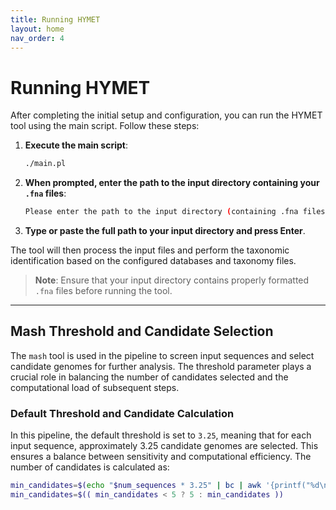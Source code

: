 ```yaml
---
title: Running HYMET
layout: home
nav_order: 4
---
```


# Running HYMET

After completing the initial setup and configuration, you can run the HYMET tool using the main script. Follow these steps:

1. **Execute the main script**:

    ```bash
    ./main.pl
    ```

2. **When prompted, enter the path to the input directory containing your `.fna` files**:

    ```bash
    Please enter the path to the input directory (containing .fna files): 
    ```

3. **Type or paste the full path to your input directory and press Enter**.

The tool will then process the input files and perform the taxonomic identification based on the configured databases and taxonomy files.

> **Note**: Ensure that your input directory contains properly formatted `.fna` files before running the tool.

---

## Mash Threshold and Candidate Selection

The `mash` tool is used in the pipeline to screen input sequences and select candidate genomes for further analysis. The threshold parameter plays a crucial role in balancing the number of candidates selected and the computational load of subsequent steps.

### Default Threshold and Candidate Calculation

In this pipeline, the default threshold is set to `3.25`, meaning that for each input sequence, approximately 3.25 candidate genomes are selected. This ensures a balance between sensitivity and computational efficiency. The number of candidates is calculated as:

```bash
min_candidates=$(echo "$num_sequences * 3.25" | bc | awk '{printf("%d\n",$1 + 0.5)}')
min_candidates=$(( min_candidates < 5 ? 5 : min_candidates ))